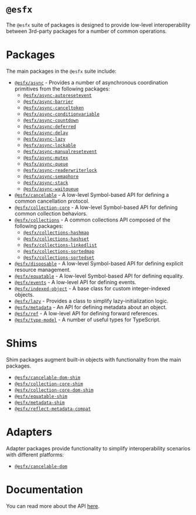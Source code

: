 # `@esfx`

The `@esfx` suite of packages is designed to provide low-level interoperability between 3rd-party packages for a number of common operations.

# Packages

The main packages in the `@esfx` suite include:

- [`@esfx/async`](packages/async#readme) - Provides a number of asynchronous coordination primitives from the following packages:
    - [`@esfx/async-autoresetevent`](packages/async-autoresetevent#readme)
    - [`@esfx/async-barrier`](packages/async-barrier#readme)
    - [`@esfx/async-canceltoken`](packages/async-canceltoken#readme)
    - [`@esfx/async-conditionvariable`](packages/async-conditionvariable#readme)
    - [`@esfx/async-countdown`](packages/async-countdown#readme)
    - [`@esfx/async-deferred`](packages/async-deferred#readme)
    - [`@esfx/async-delay`](packages/async-delay#readme)
    - [`@esfx/async-lazy`](packages/async-lazy#readme)
    - [`@esfx/async-lockable`](packages/async-lockable#readme)
    - [`@esfx/async-manualresetevent`](packages/async-manualresetevent#readme)
    - [`@esfx/async-mutex`](packages/async-mutex#readme)
    - [`@esfx/async-queue`](packages/async-queue#readme)
    - [`@esfx/async-readerwriterlock`](packages/async-readerwriterlock#readme)
    - [`@esfx/async-semaphore`](packages/async-semaphore#readme)
    - [`@esfx/async-stack`](packages/async-stack#readme)
    - [`@esfx/async-waitqueue`](packages/async-waitqueue#readme)
- [`@esfx/cancelable`](packages/cancelable#readme) - A low-level Symbol-based API for defining a common cancellation protocol.
- [`@esfx/collection-core`](packages/collection-core#readme) - A low-level Symbol-based API for defining common collection behaviors.
- [`@esfx/collections`](packages/collections#readme) - A common collections API composed of the following packages:
    - [`@esfx/collections-hashmap`](packages/collections-hashmap#readme)
    - [`@esfx/collections-hashset`](packages/collections-hashset#readme)
    - [`@esfx/collections-linkedlist`](packages/collections-linkedlist#readme)
    - [`@esfx/collections-sortedmap`](packages/collections-sortedmap#readme)
    - [`@esfx/collections-sortedset`](packages/collections-sortedset#readme)
- [`@esfx/disposable`](packages/disposable#readme) - A low-level Symbol-based API for defining explicit resource management.
- [`@esfx/equatable`](packages/equatable#readme) - A low-level Symbol-based API for defining equality.
- [`@esfx/events`](packages/events#readme) - A low-level API for defining events.
- [`@esfx/indexed-object`](packages/indexed-object#readme) - A base class for custom integer-indexed objects.
- [`@esfx/lazy`](packages/lazy#readme) - Provides a class to simplify lazy-initialization logic.
- [`@esfx/metadata`](packages/metadata#readme) - An API for defining metadata about an object.
- [`@esfx/ref`](packages/ref#readme) - A low-level API for defining forward references.
- [`@esfx/type-model`](packages/type-model#readme) - A number of useful types for TypeScript.

# Shims

Shim packages augment built-in objects with functionality from the main packages.

- [`@esfx/cancelable-dom-shim`](packages/cancelable-dom-shim#readme)
- [`@esfx/collection-core-shim`](packages/collection-core-shim#readme)
- [`@esfx/collection-core-dom-shim`](packages/collection-core-dom-shim#readme)
- [`@esfx/equatable-shim`](packages/equatable-shim#readme)
- [`@esfx/metadata-shim`](packages/metadata-shim#readme)
- [`@esfx/reflect-metadata-compat`](packages/reflect-metadata-compat#readme)

# Adapters

Adapter packages provide functionality to simplify interoperability scenarios with different platforms:

- [`@esfx/cancelable-dom`](packages/cancelable-dom#readme)

# Documentation

You can read more about the API [here](https://esfx.github.io/esfx/).

